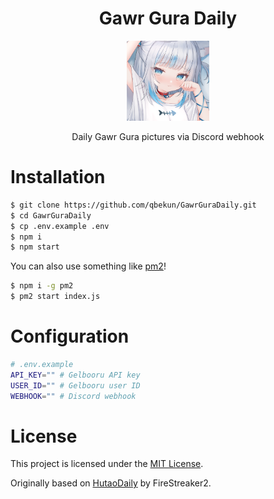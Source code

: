 <div align="center">
  <h1>Gawr Gura Daily</h1>
  <img src="https://raw.githubusercontent.com/qbekun/qbekun/refs/heads/main/gawrgura_FgNW12YVEAAf--4.png" height="128" />
  <p>Daily Gawr Gura pictures via Discord webhook<p>
</div>

# Installation

```bash
$ git clone https://github.com/qbekun/GawrGuraDaily.git
$ cd GawrGuraDaily
$ cp .env.example .env
$ npm i
$ npm start
```

You can also use something like [pm2](https://pm2.keymetrics.io/)!

```bash
$ npm i -g pm2
$ pm2 start index.js
```

# Configuration

```sh
# .env.example
API_KEY="" # Gelbooru API key
USER_ID="" # Gelbooru user ID
WEBHOOK="" # Discord webhook
```

# License

This project is licensed under the [MIT License](https://github.com/FireStreaker2/HutaoDaily/blob/main/LICENSE).

Originally based on [HutaoDaily](https://github.com/FireStreaker2/HutaoDaily) by FireStreaker2.
